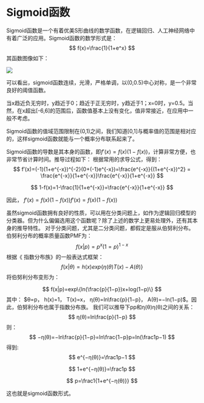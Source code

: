 # Sigmoid函数



Sigmoid函数是一个有着优美S形曲线的数学函数，在逻辑回归、人工神经网络中有着广泛的应用。Sigmoid函数的数学形式是：
$$
f(x)=\frac{1}{1+e^x}
$$
其函数图像如下：

![](https://gcore.jsdelivr.net/gh/2234416233/myImage/img/20170226222316999.png)

可以看出，sigmoid函数连续，光滑，严格单调，以(0,0.5)中心对称，是一个非常良好的阈值函数。

当x趋近负无穷时，y趋近于0；趋近于正无穷时，y趋近于1；x=0时，y=0.5。当然，在x超出[-6,6]的范围后，函数值基本上没有变化，值非常接近，在应用中一般不考虑。

Sigmoid函数的值域范围限制在(0,1)之间，我们知道[0,1]与概率值的范围是相对应的，这样sigmoid函数就能与一个概率分布联系起来了。

Sigmoid函数的导数是其本身的函数，即$f′(x)=f(x)(1−f(x))$，计算非常方便，也非常节省计算时间。推导过程如下：
根据常用的求导公式，得到：
$$
f′(x)=(-1)(1+e^{-x})^{-2}(0+(-1)e^{-x})=\frac{e^{-x}}{(1+e^{-x})^2} = \frac{e^{-x}}{1+e^{-x}}\frac{e^{-x}}{1+e^{-x}}
$$

$$
1-f(x)=1-\frac{1}{1+e^{-x}}=\frac{e^{-x}}{1+e^{-x}}
$$

因此， $f′(x)=f(x)(1−f(x))f′(x)=f(x)(1−f(x))$

虽然sigmoid函数拥有良好的性质，可以用在分类问题上，如作为逻辑回归模型的分类器。但为什么偏偏选用这个函数呢？除了上述的数学上更易处理外，还有其本身的推导特性。
对于分类问题，尤其是二分类问题，都假定是服从伯努利分布。伯努利分布的概率质量函数PMF为：
$$
f(x|p)=p^x(1=p)^{1-x}
$$
根据《 指数分布族》的一般表达式框架：
$$
f(x|θ)=h(x)exp\{η(θ)T(x)−A(θ)\}
$$
将伯努利分布变形为：

$$
f(x|p)=exp⁡\{ln⁡(\frac{p}{1−p})x+log⁡(1−p)\}
$$
其中： $θ=p， h(x)=1， T(x)=x， η(θ)=ln\frac{p}{1−p}， A(θ)=−ln(1−p)$。因此，伯努利分布也属于指数分布族。
我们可以推导下pp和η(θ)η(θ)之间的关系：
$$
η(θ)=ln\frac{p}{1−p}
$$
则：
$$
−η(θ)=−ln\frac{p}{1−p}=ln\frac{1−p}p=ln(\frac1p−1)
$$
得到:
$$
e^{−η(θ)}=\frac1p−1
$$

$$
1+e^{−η(θ)}=\frac1p
$$

$$
p=\frac1{1+e^{−η(θ)}}
$$

这也就是sigmoid函数形式。
